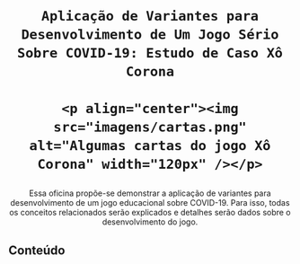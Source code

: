 <h1 align="center">

    Aplicação de Variantes para Desenvolvimento de Um Jogo Sério Sobre COVID-19: Estudo de Caso Xô Corona

    <p align="center"><img src="imagens/cartas.png" alt="Algumas cartas do jogo Xô Corona" width="120px" /></p>

</h1>

<p align="center">Essa oficina propõe-se demonstrar a aplicação de variantes para desenvolvimento de um jogo educacional sobre COVID-19. Para isso, todas os conceitos relacionados serão explicados e detalhes serão dados sobre o desenvolvimento do jogo.</p>

## Conteúdo
